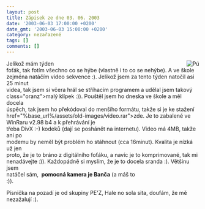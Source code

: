 ```yaml
---
layout: post
title: Zápisek ze dne 03. 06. 2003
date: '2003-06-03 17:00:00 +0200'
date_gmt: '2003-06-03 15:00:00 +0200'
category: nezařazené
tags: []
comments: []
---
```

<p><img src="%base_url%/assets/old-images/pu.jpg" alt="Pú" align="right">Jelikož mám týden<br />
foťák, tak fotím všechno co se hýbe (vlastně i to co se nehýbe). A ve škole<br />
zejména natáčím video sekvence :). Jelikož jsem za tento týden natočil asi 25 minut<br />
videa, tak jsem si včera hrál se stříhacím programem a udělal jsem takový <span<br />
class="oranz">malý klípek</span> :)). Pouštěl jsem ho dneska ve škole a měl docela<br />
úspěch, tak jsem ho překódoval do menšího formátu, takže si je ke stažení <a<br />
href="%base_url%/assets/old-images/video.rar">zde</a>. Je to zabalené ve WinRaru v2.98 b4 a k přehrávání je<br />
třeba DivX :-) kodeků (dají se poshánět na internetu). Video má 4MB, takže ani po<br />
modemu by neměl být problém ho stáhnout (cca 16minut). Kvalita je nízká už jen<br />
proto, že je to bráno z digitálního foťáku, a navíc je to komprimované, tak mi<br />
nenadávejte :)). Každopádně si myslím, že je to docela sranda :). Většinu jsem<br />
natáčel sám,&nbsp; <span style="font-weight:bold">pomocná kamera je Banča</span> (a máš to<br />
:)).</p>
<p>Písnička na pozadí je od skupiny PE'Z, Hale no sola sita, doufám, že mě<br />
nezažalují :).</p>
